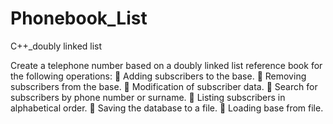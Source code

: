 # Phonebook_List
C++_doubly linked list

Create a telephone number based on a doubly linked list
reference book for the following operations:
 Adding subscribers to the base.
 Removing subscribers from the base.
 Modification of subscriber data.
 Search for subscribers by phone number or surname.
 Listing subscribers in alphabetical order.
 Saving the database to a file.
 Loading base from file.
